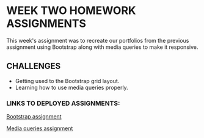 # WEEK TWO HOMEWORK ASSIGNMENTS

<p>This week's assignment was to recreate our portfolios from the previous assignment using Bootstrap along with media queries to make it responsive.</p>

## CHALLENGES
* Getting used to the Bootstrap grid layout.
* Learning how to use media queries properly.

### LINKS TO DEPLOYED ASSIGNMENTS:
<a href="https://august-johnson.github.io/02-css-bootstrap/Bootstrap-Portfolio/index.html">Bootstrap assignment</a>

<a href="https://august-johnson.github.io/02-css-bootstrap/Responsive-Portfolio/index.html">Media queries assignment</a>
